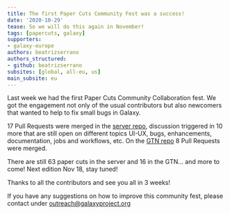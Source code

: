 ```yaml
---
title: The first Paper Cuts Community Fest was a success!
date: '2020-10-29'
tease: So we will do this again in November!
tags: [papercuts, galaxy]
supporters:
- galaxy-europe
authors: beatrizserrano
authors_structured:
- github: beatrizserrano
subsites: [global, all-eu, us]
main_subsite: eu
---
```


Last week we had the first Paper Cuts Community Collaboration fest. We got the engagement not only of the usual contributors but also newcomers that wanted to help to fix small bugs in Galaxy.

17 Pull Requests were merged in the [server repo](https://github.com/galaxyproject/galaxy/pulls?q=is%3Apr+is%3Aopen+label%3Apaper-cut), discussion triggered in 10 more that are still open on different topics UI-UX, bugs, enhancements, documentation, jobs and workflows, etc. On the [GTN repo](https://github.com/galaxyproject/training-material/pulls?q=is%3Apr+is%3Aclosed+label%3Apaper-cut) 8 Pull Requests were merged. 

There are still 63 paper cuts in the server and 16 in the GTN... and more to come! Next edition Nov 18, stay tuned!

Thanks to all the contributors and see you all in 3 weeks! 

If you have any suggestions on how to improve this community fest, please contact under outreach@galaxyproject.org
